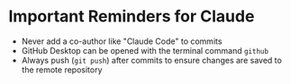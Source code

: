 # Important Reminders for Claude

- Never add a co-author like "Claude Code" to commits
- GitHub Desktop can be opened with the terminal command `github`
- Always push (`git push`) after commits to ensure changes are saved to the remote repository